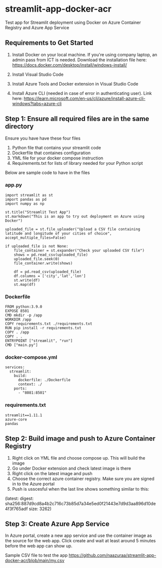 # streamlit-app-docker-acr

Test app for Streamlit deployment using Docker on Azure Container Registry and Azure App Service

## Requirements to Get Started

1. Install Docker on your local machine. If you're using company laptop, an admin pass from ICT is needed. Download the installation file here: https://docs.docker.com/desktop/install/windows-install/

2. Install Visual Studio Code 

3. Install Azure Tools and Docker extension in Visual Studio Code

4. Install Azure CLI (needed in case of error in authenticating user). Link here: https://learn.microsoft.com/en-us/cli/azure/install-azure-cli-windows?tabs=azure-cli


## Step 1: Ensure all required files are in the same directory

Ensure you have have these four files

1. Python file that contains your streamlit code
2. Dockerfile that containes configuration 
3. YML file for your docker compose instruction
4. Requirements.txt for lists of library needed for your Python script

Below are sample code to have in the files

### app.py
```
import streamlit as st
import pandas as pd
import numpy as np

st.title("Streamlit Test App")
st.markdown("This is an app to try out deployment on Azure using Docker")

uploaded_file = st.file_uploader("Upload a CSV file containing latitude and longitude of your cities of choice", accept_multiple_files=False)

if uploaded_file is not None:
    file_container = st.expander("Check your uploaded CSV file")
    shows = pd.read_csv(uploaded_file)
    uploaded_file.seek(0)
    file_container.write(shows)

    df = pd.read_csv(uploaded_file)
    df.columns = ['city','lat','lon']
    st.write(df)
    st.map(df)
```   
### Dockerfile
```
FROM python:3.9.0
EXPOSE 8501
CMD mkdir -p /app
WORKDIR /app
COPY requirements.txt ./requirements.txt
RUN pip install -r requirements.txt
COPY . /app
COPY . .
ENTRYPOINT ["streamlit", "run"]
CMD ["main.py"]
```

### docker-compose.yml
```
services:
  streamlit:
    build:
      dockerfile: ./Dockerfile
      context: ./ 
    ports:
      - "8081:8501"
  ```
### requirements.txt
```
streamlit==1.11.1
azure-core
pandas
```

  
## Step 2: Build image and push to Azure Container Registry

1. Right click on YML file and choose compose up. This will build the image
2. Go under Docker extension and check latest image is there
3. Right click on the latest image and push
4. Choose the correct azure container registry. Make sure you are signed in to the Azure portal
5. Push is usscesful when the last line shows something similar to this:

(latest: digest: sha256:887d9cd8a4b2c716c73b85d7a34e5ed0f21443e7d9d3aa896d10de4f3f765adf size: 3262)
   
## Step 3: Create Azure App Service 
In Azure portal, create a new app service and use the container image as the source for the web app. Click create and wait at least around 5 minutes before the web app can show up. 

Sample CSV file to test the app https://github.com/naazuraa/streamlit-app-docker-acr/blob/main/my.csv


